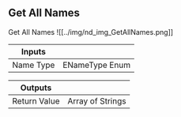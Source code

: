 ## Get All Names
Get All Names
![[../img/nd_img_GetAllNames.png]]

|Inputs||
|--|--|
| Name Type | ENameType Enum |

|Outputs||
|--|--|
| Return Value | Array of Strings |
